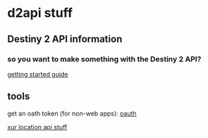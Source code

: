 # d2api stuff

## Destiny 2 API information

### so you want to make something with the Destiny 2 API?
[getting started guide](guide/)

## tools
get an oath token (for non-web apps): [oauth](oauth/)

[xur location api stuff](/xur)
